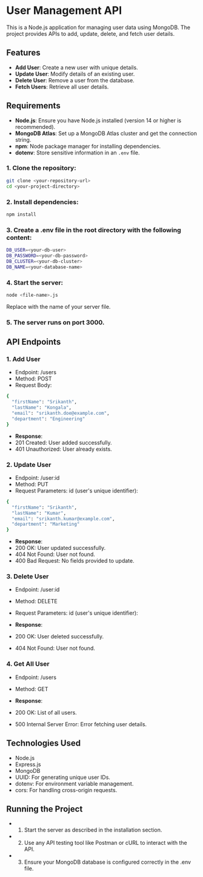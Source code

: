 # User Management API

This is a Node.js application for managing user data using MongoDB. The project provides APIs to add, update, delete, and fetch user details.

## Features

- **Add User**: Create a new user with unique details.
- **Update User**: Modify details of an existing user.
- **Delete User**: Remove a user from the database.
- **Fetch Users**: Retrieve all user details.

## Requirements

- **Node.js**: Ensure you have Node.js installed (version 14 or higher is recommended).
- **MongoDB Atlas**: Set up a MongoDB Atlas cluster and get the connection string.
- **npm**: Node package manager for installing dependencies.
- **dotenv**: Store sensitive information in an `.env` file.

### 1. Clone the repository:
```bash
git clone <your-repository-url>
cd <your-project-directory>
```
### 2. Install dependencies:
```bash
npm install
```
### 3. Create a .env file in the root directory with the following content:
```bash
DB_USER=<your-db-user>
DB_PASSWORD=<your-db-password>
DB_CLUSTER=<your-db-cluster>
DB_NAME=<your-database-name>
```
### 4. Start the server:
```bash
node <file-name>.js
```
Replace <file-name> with the name of your server file.

### 5. The server runs on port 3000.

## API Endpoints
### 1. Add User
- Endpoint: /users
- Method: POST
- Request Body:
```bash
{
  "firstName": "Srikanth",
  "lastName": "Kongala",
  "email": "srikanth.doe@example.com",
  "department": "Engineering"
}
```
- **Response**:
- 201 Created: User added successfully.
- 401 Unauthorized: User already exists.


### 2. Update User
- Endpoint: /user:id
- Method: PUT
- Request Parameters: id (user's unique identifier):
```bash
{
  "firstName": "Srikanth",
  "lastName": "Kumar",
  "email": "srikanth.kumar@example.com",
  "department": "Marketing"
}

```
- **Response**:
- 200 OK: User updated successfully.
- 404 Not Found: User not found.
- 400 Bad Request: No fields provided to update.


### 3. Delete User
- Endpoint: /user:id
- Method: DELETE
- Request Parameters: id (user's unique identifier):

- **Response**:
- 200 OK: User deleted successfully.
- 404 Not Found: User not found.


### 4. Get All User
- Endpoint: /users
- Method: GET

- **Response**:
- 200 OK: List of all users.
- 500 Internal Server Error: Error fetching user details.


## Technologies Used

- Node.js
- Express.js
- MongoDB
- UUID: For generating unique user IDs.
- dotenv: For environment variable management.
- cors: For handling cross-origin requests.

## Running the Project
- 1. Start the server as described in the installation section.
- 2. Use any API testing tool like Postman or cURL to interact with the API.
- 3. Ensure your MongoDB database is configured correctly in the .env file.

